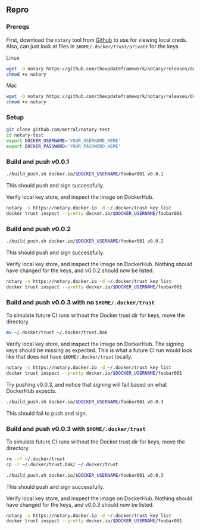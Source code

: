 ## Repro

### Prereqs

First, download the `notary` tool from [Github](https://github.com/theupdateframework/notary/releases/tag/v0.6.1) to use for viewing local creds.
Also, can just look at files in `$HOME/.docker/trust/private` for the keys

Linux
```bash
wget -O notary https://github.com/theupdateframework/notary/releases/download/v0.6.1/notary-Linux-amd64
chmod +x notary
```

Mac
```bash
wget -O notary https://github.com/theupdateframework/notary/releases/download/v0.6.1/notary-Darwin-amd64
chmod +x notary
```

### Setup

```bash
git clone github.com/metral/notary-test
cd notary-test
export DOCKER_USERNAME='YOUR_USERNAME_HERE'
export DOCKER_PASSWORD='YOUR_PASSWORD_HERE'
```

### Build and push v0.0.1

```bash
./build_push.sh docker.io/$DOCKER_USERNAME/foobar001 v0.0.1
```

This should push and sign successfully.

Verify local key store, and inspect the image on DockerHub.

```bash
notary -s https://notary.docker.io -d ~/.docker/trust key list
docker trust inspect --pretty docker.io/$DOCKER_USERNAME/foobar001
```

### Build and push v0.0.2

```bash
./build_push.sh docker.io/$DOCKER_USERNAME/foobar001 v0.0.2
```

This should push and sign successfully.

Verify local key store, and inspect the image on DockerHub. Nothing should have
changed for the keys, and v0.0.2 should now be listed.

```bash
notary -s https://notary.docker.io -d ~/.docker/trust key list
docker trust inspect --pretty docker.io/$DOCKER_USERNAME/foobar001
```

### Build and push v0.0.3 with no `$HOME/.docker/trust`

To simulate future CI runs without the Docker trust dir for keys, move the
directory.

```bash
mv ~/.docker/trust ~/.docker/trust.bak
```

Verify local key store, and inspect the image on DockerHub.
The signing keys should be missing as expected.
This is what a future CI run would look like that does not have `$HOME/.docker/trust` locally.

```bash
notary -s https://notary.docker.io -d ~/.docker/trust key list
docker trust inspect --pretty docker.io/$DOCKER_USERNAME/foobar001
```

Try pushing v0.0.3, and notice that signing will fail based on what DockerHub
expects.

```bash
./build_push.sh docker.io/$DOCKER_USERNAME/foobar001 v0.0.3
```

This should fail to push and sign.

### Build and push v0.0.3 with `$HOME/.docker/trust`

To simulate future CI runs without the Docker trust dir for keys, move the
directory.

```bash
rm -rf ~/.docker/trust
cp -r ~/.docker/trust.bak/ ~/.docker/trust
```

```bash
./build_push.sh docker.io/$DOCKER_USERNAME/foobar001 v0.0.3
```

This should push and sign successfully.

Verify local key store, and inspect the image on DockerHub. Nothing should have
changed for the keys, and v0.0.3 should now be listed.

```bash
notary -s https://notary.docker.io -d ~/.docker/trust key list
docker trust inspect --pretty docker.io/$DOCKER_USERNAME/foobar001
```
